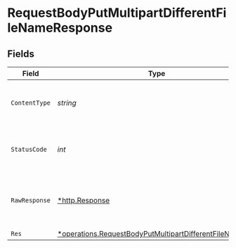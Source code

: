 # RequestBodyPutMultipartDifferentFileNameResponse


## Fields

| Field                                                                                                                             | Type                                                                                                                              | Required                                                                                                                          | Description                                                                                                                       |
| --------------------------------------------------------------------------------------------------------------------------------- | --------------------------------------------------------------------------------------------------------------------------------- | --------------------------------------------------------------------------------------------------------------------------------- | --------------------------------------------------------------------------------------------------------------------------------- |
| `ContentType`                                                                                                                     | *string*                                                                                                                          | :heavy_check_mark:                                                                                                                | HTTP response content type for this operation                                                                                     |
| `StatusCode`                                                                                                                      | *int*                                                                                                                             | :heavy_check_mark:                                                                                                                | HTTP response status code for this operation                                                                                      |
| `RawResponse`                                                                                                                     | [*http.Response](https://pkg.go.dev/net/http#Response)                                                                            | :heavy_minus_sign:                                                                                                                | Raw HTTP response; suitable for custom response parsing                                                                           |
| `Res`                                                                                                                             | [*operations.RequestBodyPutMultipartDifferentFileNameRes](../../models/operations/requestbodyputmultipartdifferentfilenameres.md) | :heavy_minus_sign:                                                                                                                | OK                                                                                                                                |